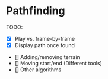 # Pathfinding

TODO:
- [X] Play vs. frame-by-frame
- [X] Display path once found
- [] Adding/removing terrain
- [] Moving start/end (Different tools)
- [] Other algorithms